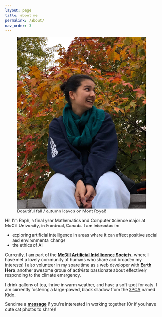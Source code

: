 ```yaml
---
layout: page
title: about me
permalink: /about/
nav_order: 3
---
```

<figure>
<img id="about-img" align="left" src="/assets/img/raph_about2.jpg" alt="Picture of me on Mont Royal">
<figcaption>Beautiful fall / autumn leaves on Mont Royal!</figcaption>
</figure>


Hi! I'm Raph, a final year Mathematics and Computer Science major at McGill University, in Montreal, Canada.
I am interested in:
- exploring artificial intelligence in areas where it can affect positive social and environmental change
- the ethics of AI  <br>

Currently, I am part of the **[McGill Artificial Intelligence Society](http://mcgillai.com)**, where I have met a lovely community of humans who share and broaden my interests! I also volunteer in my spare time as a web developer with **[Earth Hero](https://www.earthhero.org)**, another awesome group of activists passionate about effectively responding to the climate emergency.  

I drink gallons of tea, thrive in warm weather, and have a soft spot for cats. I am currently fostering a large-pawed, black shadow from the [SPCA](https://www.spca.com/en/) named Kido.

Send me a **[message](mailto:raphaelletseng@gmail.com)** if you're interested in working together (Or if you have cute cat photos to share)!

<link rel="stylesheet" href="../assets/css/index.css">
